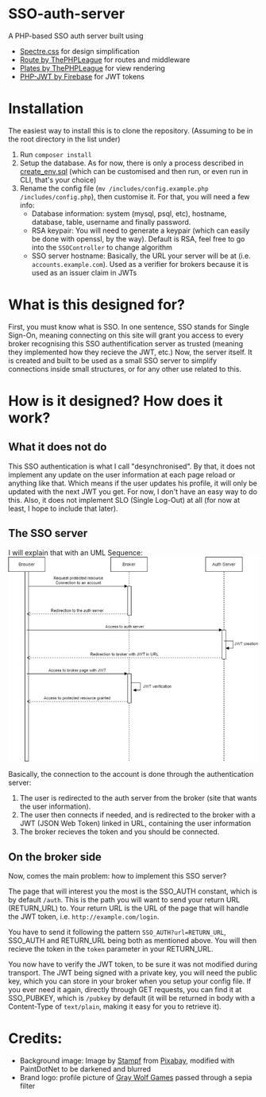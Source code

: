 # SSO-auth-server
A PHP-based SSO auth server built using 
- [Spectre.css](https://picturepan2.github.io/spectre/) for design simplification 
- [Route by ThePHPLeague](https://route.thephpleague.com/) for routes and middleware
- [Plates by ThePHPLeague](http://platesphp.com/) for view rendering
- [PHP-JWT by Firebase](https://github.com/firebase/php-jwt) for JWT tokens



# Installation
The easiest way to install this is to clone the repository. (Assuming to be in the root directory in the list under)
1. Run `composer install`
2. Setup the database. As for now, there is only a process described in [create_env.sql](install/create_env.sql) (which can be customised and then run, or even run in CLI, that's your choice)
3. Rename the config file (`mv /includes/config.example.php /includes/config.php`), then customise it. For that, you will need a few info:
    - Database information: system (mysql, psql, etc), hostname, database, table, username and finally password.
    - RSA keypair: You will need to generate a keypair (which can easily be done with openssl, by the way). Default is RSA, feel free to go into the `SSOController` to change algorithm
    - SSO server hostname: Basically, the URL your server will be at (i.e. `accounts.example.com`). Used as a verifier for brokers because it is used as an issuer claim in JWTs



# What is this designed for?
First, you must know what is SSO. In one sentence, SSO stands for Single Sign-On, meaning connecting on this site will grant you access to every broker recognising this SSO authentification server as trusted (meaning they implemented how they recieve the JWT, etc.)
Now, the server itself. It is created and built to be used as a small SSO server to simplify connections inside small structures, or for any other use related to this.

# How is it designed? How does it work?

## What it does not do
This SSO authentication is what I call "desynchronised". By that, it does not implement any update on the user information at each page reload or anything like that. Which means if the user updates his profile, it will only be updated with the next JWT you get. For now, I don't have an easy way to do this.
Also, it does not implement SLO (Single Log-Out) at all (for now at least, I hope to include that later).

## The SSO server 
I will explain that with an UML Sequence:
![UML Sequence](UML_sequence.png)

Basically, the connection to the account is done through the authentication server:
1. The user is redirected to the auth server from the broker (site that wants the user information).
2. The user then connects if needed, and is redirected to the broker with a JWT (JSON Web Token) linked in URL, containing the user information
3. The broker recieves the token and you should be connected.

## On the broker side
Now, comes the main problem: how to implement this SSO server?

The page that will interest you the most is the SSO\_AUTH constant, which is by default `/auth`. This is the path you will want to send your return URL (RETURN\_URL) to.
Your return URL is the URL of the page that will handle the JWT token, i.e. `http://example.com/login`.

You have to send it following the pattern `SSO_AUTH?url=RETURN_URL`, SSO\_AUTH and RETURN\_URL being both as mentioned above.
You will then recieve the token in the `token` parameter in your RETURN\_URL.

You now have to verify the JWT token, to be sure it was not modified during transport. The JWT being signed with a private key, you will need the public key, which you can store in your broker when you setup your config file. If you ever need it again, directly through GET requests, you can find it at SSO\_PUBKEY, which is `/pubkey` by default (it will be returned in body with a Content-Type of `text/plain`, making it easy for you to retrieve it).


# Credits:
- Background image: Image by [Stampf](https://pixabay.com/users/Stampf-1703749/?utm_source=link-attribution&amp;utm_medium=referral&amp;utm_campaign=image&amp;utm_content=3337447) from [Pixabay](https://pixabay.com/?utm_source=link-attribution&amp;utm_medium=referral&amp;utm_campaign=image&amp;utm_content=3337447), modified with PaintDotNet to be darkened and blurred
- Brand logo: profile picture of [Gray Wolf Games](https://twitter.com/graywolfgames) passed through a sepia filter